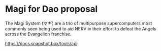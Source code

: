 # Magi for Dao proposal

The Magi System (マギ) are a trio of multipurpose supercomputers most commonly seen being used to aid NERV in their effort to defeat the Angels across the Evangelion franchise.

https://docs.snapshot.box/tools/api
